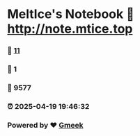 # MeltIce's Notebook :link: http://note.mtice.top 
### :page_facing_up: [11](http://note.mtice.top/tag.html) 
### :speech_balloon: 1 
### :hibiscus: 9577 
### :alarm_clock: 2025-04-19 19:46:32 
### Powered by :heart: [Gmeek](https://github.com/Meekdai/Gmeek)
